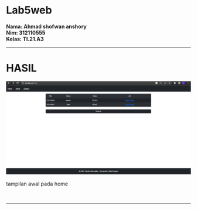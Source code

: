# Lab5web
**Nama: Ahmad shofwan anshory**
<br>
**Nim: 312110555**
<br>
**Kelas: TI.21.A3**
<br>
<hr>
<h1>HASIL</h1>
<img src="/gambar/home.jpg">
<p>tampilan awal pada home </p>
<br>
<hr>
